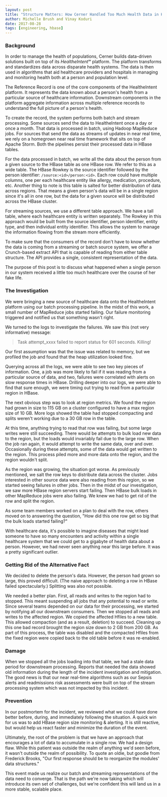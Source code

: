 ```yaml
---
layout: post
title: "Structure Matters: How Cerner Handled Too Much Health Data in HBase"
author: Michelle Brush and Vinay Koduri
date: 2017-08-28
tags: [engineering, hbase]
---
```


### Background

In order to manage the health of populations, Cerner builds data-driven solutions built on top of its _HealtheIntent_&#8480; platform. The platform transforms and standardizes data across disparate health systems. The data is then used in algorithms that aid healthcare providers and hospitals in managing and monitoring health both at a person and population level.

The Reference Record is one of the core components of the HealtheIntent platform. It represents the data known about a person's health from a particular source of healthcare information. Downstream components in the platform aggregate information across multiple reference records to understand the full picture of a person's health. 

To create the record, the system performs both batch and stream processing. Some sources send the data to HealtheIntent once a day or once a month. That data is processed in batch, using Hadoop MapReduce jobs. For sources that send the data as streams of updates in near real time, we rely on a homegrown near real time framework that sits on top of Apache Storm. Both the pipelines persist their processed data in HBase tables. 

For the data processed in batch, we write all the data about the person from a given source to the HBase table as one HBase row. We refer to this as a wide table. The HBase Rowkey is the source identifier followed by the person identifier: `/source:<id>/person:<id>`. Each row could have multiple columns, one per each healthcare entity like allergy, medication, procedure, etc. Another thing to note is this table is salted for better distribution of data across regions. That means a given person's data will be in a single region since it's all in one row, but the data for a given source will be distributed across the HBase cluster. 

For streaming sources, we use a different table approach. We have a tall table, where each healthcare entity is written separately. The Rowkey in this approach would be built from the source identifier, person identifier, entity type, and then individual entity identifier. This allows the system to manage the information flowing from the stream more efficiently. 

To make sure that the consumers of the record don't have to know whether the data is coming from a streaming or batch source system, we offer a Crunch-based extract API that is capable of reading from either table structure. The API provides a single, consistent representation of the data.

The purpose of this post is to discuss what happened when a single person in our system received a little too much healthcare over the course of her fake life. 

### The Investigation

We were bringing a new source of healthcare data onto the HealtheIntent platform using our batch processing pipeline. In the midst of this work, a small number of MapReduce jobs started failing. Our failure monitoring triggered and notified us that something wasn't right.

We turned to the logs to investigate the failures. We saw this (not very informative) message:

> Task attempt_xxxx failed to report status for 601 seconds. Killing!

Our first assumption was that the issue was related to memory, but we profiled the job and found that the heap utilization looked fine. 

Querying across all the logs, we were able to see two key pieces of information. One, a job was more likely to fail if it was reading from a particular source of data, and two, failures were correlated with alerts on slow response times in HBase. Drilling deeper into our logs, we were able to find that sure enough, we were timing out trying to read from a particular region in HBase. 

The next obvious step was to look at region metrics. We found the region had grown in size to 115 GB on a cluster configured to have a max region size of 10 GB. More logs showed the table had stopped compacting and splits weren't working due to a 30 GB row in the table. 

At this time, anything trying to read that row was failing, but some large writes were still succeeding. There would be attempts to bulk load new data to the region, but the loads would invariably fail due to the large row. When the job ran again, it would attempt to write the same data, over and over. Occasionally during these attempts, some of the data would get written to the region. This process piled more and more data onto the region, and the region wouldn't split. 

As the region was growing, the situation got worse. As previously mentioned, we salt the row keys to distribute data across the cluster. Jobs interested in other source data were also reading from this region, so we started seeing failures in other jobs. Then in the midst of our investigation, we saw more HBase region servers start failing. Then HBase bulk loads in other MapReduce jobs were also failing. We knew we had to get rid of the row and split the region.

As some team members worked on a plan to deal with the row, others moved on to answering the question, "How did this one row get so big that the bulk loads started failing?" 

With healthcare data, it's possible to imagine diseases that might lead someone to have so many encounters and activity within a single healthcare system that we could get to a gigabyte of health data about a person. However, we had never seen anything near this large before. It was a pretty significant outlier. 


### Getting Rid of the Alternative Fact

We decided to delete the person's data. However, the person had grown so large, this proved difficult. (The naive approach to deleting a row in HBase failed spectacularly.) Splitting was also not possible.

We needed a better plan. First, all reads and writes to the region had to stopped. This meant suspending all jobs that any potential to read or write. Since several teams depended on our data for their processing, we started by notifying all our downstream consumers. Then we stopped all reads and writes to the affected region. We copied the affected Hfiles to a new table. This allowed compaction (and as a result, deletion) to succeed. Cleaning up this one bad record brought the region size down to 2 GB from 200 GB. As part of this process, the table was disabled and the compacted Hfiles from the fixed region were copied back to the old table before it was re-enabled.

### Damage

When we stopped all the jobs loading into that table, we had a stale data period for downstream processing. Reports that needed the data showed old information during the length of the incident investigation and mitigation. The good news is that our near real-time algorithms such as our Sepsis alerts and readmissions risk assessments were built on top of the stream processing system which was not impacted by this incident.

### Prevention

In our postmortem for the incident, we reviewed what we could have done better before, during, and immediately following the situation. A quick win for us was to add HBase region size monitoring & alerting. It is still reactive, but would help us react faster and minimize the duration of the event.

Ultimately, the root of the problem is that we have an approach that encourages a lot of data to accumulate in a single row. We had a design flaw. While this patient was outside the realm of anything we'd seen before, it wasn't outside the realm of possibility. To quote an oldie, but goodie from Frederick Brooks, "Our first response should be to reorganize the modules' data structures." 

This event made us realize our batch and streaming representations of the data need to converge. That is the path we're now taking which will introduce its own set of challenges, but we're confident this will land us in a more stable, scalable place.
